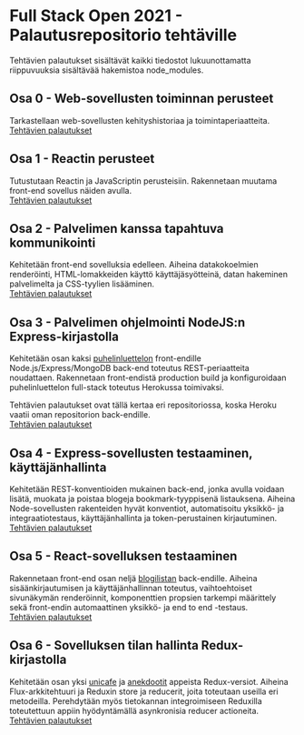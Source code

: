 # Full Stack Open 2021 - Palautusrepositorio tehtäville

Tehtävien palautukset sisältävät kaikki tiedostot lukuunottamatta riippuvuuksia sisältävää hakemistoa node_modules.

## Osa 0 - Web-sovellusten toiminnan perusteet
Tarkastellaan web-sovellusten kehityshistoriaa ja toimintaperiaatteita.  
[Tehtävien palautukset](https://github.com/j-pietila/FullStackOpen-2021/tree/main/Part_0)

## Osa 1 - Reactin perusteet
Tutustutaan Reactin ja JavaScriptin perusteisiin. Rakennetaan muutama front-end sovellus näiden avulla.  
[Tehtävien palautukset](https://github.com/j-pietila/FullStackOpen-2021/tree/main/Part_1)

## Osa 2 - Palvelimen kanssa tapahtuva kommunikointi
Kehitetään front-end sovelluksia edelleen. Aiheina datakokoelmien renderöinti, HTML-lomakkeiden käyttö käyttäjäsyötteinä, datan hakeminen palvelimelta ja CSS-tyylien lisääminen.  
[Tehtävien palautukset](https://github.com/j-pietila/FullStackOpen-2021/tree/main/Part_2) 

## Osa 3 - Palvelimen ohjelmointi NodeJS:n Express-kirjastolla
Kehitetään osan kaksi [puhelinluettelon](https://github.com/j-pietila/FullStackOpen-2021/tree/main/Part_2/puhelinluettelo) front-endille Node.js/Express/MongoDB back-end toteutus REST-periaatteita noudattaen. Rakennetaan front-endistä production build ja konfiguroidaan puhelinluettelon full-stack toteutus Herokussa toimivaksi.  
 
Tehtävien palautukset ovat tällä kertaa eri repositoriossa, koska Heroku vaatii oman repositorion back-endille.  
[Tehtävien palautukset](https://github.com/j-pietila/FullStackOpen-2021-Part3)

## Osa 4 - Express-sovellusten testaaminen, käyttäjänhallinta
Kehitetään REST-konventioiden mukainen back-end, jonka avulla voidaan lisätä, muokata ja poistaa blogeja bookmark-tyyppisenä listauksena. Aiheina Node-sovellusten rakenteiden hyvät konventiot, automatisoitu yksikkö- ja integraatiotestaus, käyttäjänhallinta ja token-perustainen kirjautuminen.  
[Tehtävien palautukset](https://github.com/j-pietila/FullStackOpen-2021/tree/main/Part_4)

## Osa 5 - React-sovelluksen testaaminen
Rakennetaan front-end osan neljä [blogilistan](https://github.com/j-pietila/FullStackOpen-2021/tree/main/Part_4/blogilista-backend) back-endille. Aiheina sisäänkirjautumisen ja käyttäjänhallinnan toteutus, vaihtoehtoiset sivunäkymän renderöinnit, komponenttien propsien tarkempi määrittely sekä front-endin automaattinen yksikkö- ja end to end -testaus.  
[Tehtävien palautukset](https://github.com/j-pietila/FullStackOpen-2021/tree/main/Part_5)

## Osa 6 - Sovelluksen tilan hallinta Redux-kirjastolla
Kehitetään osan yksi [unicafe](https://github.com/j-pietila/FullStackOpen-2021/tree/main/Part_1/unicafe) ja [anekdootit](https://github.com/j-pietila/FullStackOpen-2021/tree/main/Part_1/anekdootit) appeista Redux-versiot. Aiheina Flux-arkkitehtuuri ja Reduxin store ja reducerit, joita toteutaan useilla eri metodeilla. Perehdytään myös tietokannan integroimiseen Reduxilla toteutettuun appiin hyödyntämällä asynkronisia reducer actioneita.  
[Tehtävien palautukset](https://github.com/j-pietila/FullStackOpen-2021/tree/main/Part_6)
